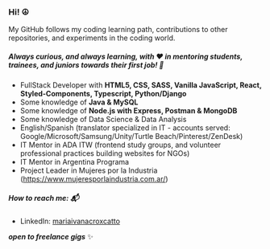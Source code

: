 ### Hi! ☮️ 

My GitHub follows my coding learning path, contributions to other repositories,
and experiments in the coding world.

##### Always curious, and always learning, with ♥ in mentoring students, trainees, and juniors towards their first job! 🧐

* FullStack Developer with **HTML5, CSS, SASS, Vanilla JavaScript, React, Styled-Components, Typescript, Python/Django**
* Some knowledge of **Java & MySQL**
* Some knowledge of **Node.js with Express, Postman & MongoDB**
* Some knowledge of Data Science & Data Analysis
* English/Spanish (translator specialized in IT - accounts served: Google/Microsoft/Samsung/Unity/Turtle Beach/Pinterest/ZenDesk)
* IT Mentor in ADA ITW (frontend study groups, and volunteer professional practices building websites for NGOs)
* IT Mentor in Argentina Programa
* Project Leader in Mujeres por la Industria (https://www.mujeresporlaindustria.com.ar/) 

##### How to reach me: 📬
  * LinkedIn: [mariaivanacroxcatto](https://www.linkedin.com/in/mariaivanacroxcatto/)

___open to freelance gigs___ ✨
